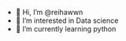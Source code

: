 - 👋 Hi, I’m @reihawwn
- 👀 I’m interested in Data science
- 🌱 I’m currently learning python


<!---
reihawwn/reihawwn is a ✨ special ✨ repository because its `README.md` (this file) appears on your GitHub profile.
You can click the Preview link to take a look at your changes.
--->
